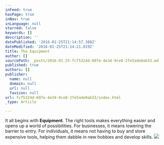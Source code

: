 ```yaml
---
inFeed: true
hasPage: true
inNav: true
inLanguage: null
starred: false
keywords: []
description: ''
datePublished: '2016-01-25T21:14:57.388Z'
dateModified: '2016-01-25T21:14:21.019Z'
title: The Equipment
author: []
sourcePath: _posts/2016-01-25-fcf5324d-607e-4e34-9ce8-2fe5ade0ab33.md
published: true
authors: []
publisher:
  name: null
  domain: null
  url: null
  favicon: null
url: fcf5324d-607e-4e34-9ce8-2fe5ade0ab33/index.html
_type: Article

---
```

It all begins with **Equipment**. The right tools makes everything easier and opens up a world of possibilities. For businesses, it means lowering the barrier to entry. For individuals, it means not having to buy and store expensive tools, helping them dabble in new hobbies and develop skills.
![](https://the-grid-user-content.s3-us-west-2.amazonaws.com/49f589c1-39cf-412d-a5ec-82cece88c26e.jpg)